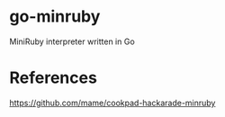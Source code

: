 # go-minruby
MiniRuby interpreter written in Go

# References
https://github.com/mame/cookpad-hackarade-minruby
